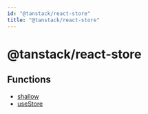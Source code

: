 ```yaml
---
id: "@tanstack/react-store"
title: "@tanstack/react-store"
---
```


<!-- DO NOT EDIT: this page is autogenerated from the type comments -->

# @tanstack/react-store

## Functions

- [shallow](functions/shallow.md)
- [useStore](functions/usestore.md)
